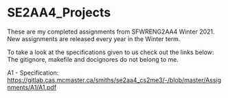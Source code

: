 # SE2AA4_Projects
These are my completed assignments from SFWRENG2AA4 Winter 2021. New assignments are released every year in the Winter term. 

To take a look at the specifications given to us check out the links below:
The gitignore, makefile and docignores do not belong to me.

A1 - Specification: https://gitlab.cas.mcmaster.ca/smiths/se2aa4_cs2me3/-/blob/master/Assignments/A1/A1.pdf
